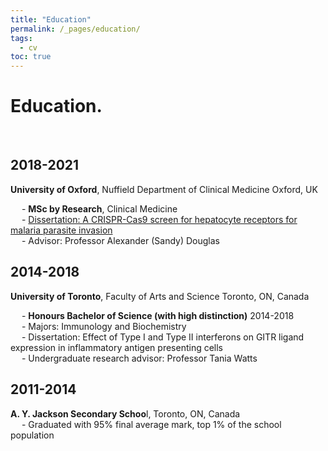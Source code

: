 ```yaml
---
title: "Education"
permalink: /_pages/education/
tags:
  - cv
toc: true
---
```


# Education.
<br/>

## 2018-2021
**University  of  Oxford**,  Nuffield  Department  of  Clinical  Medicine  Oxford,  UK

&emsp;  - **MSc  by  Research**,  Clinical  Medicine  
&emsp;  - [Dissertation:  A  CRISPR-Cas9  screen  for  hepatocyte  receptors  for  malaria  parasite  invasion](https://ora.ox.ac.uk/objects/uuid:0529d567-4a65-4abe-9783-5f917abc9aca)  
&emsp;  - Advisor:  Professor  Alexander  (Sandy)  Douglas  




## 2014-2018
**University  of  Toronto**,  Faculty  of  Arts  and  Science  Toronto,  ON,  Canada

&emsp;  - **Honours  Bachelor  of  Science  (with  high  distinction)**  2014-2018  
&emsp;  - Majors:  Immunology  and  Biochemistry  
&emsp;  - Dissertation: Effect  of  Type  I  and  Type  II  interferons   on  GITR  ligand  expression  in  inflammatory  antigen presenting cells  
&emsp;  - Undergraduate  research  advisor:  Professor  Tania  Watts  




## 2011-2014
**A. Y. Jackson Secondary Schoo**l, Toronto, ON, Canada  
&emsp;  - Graduated with 95% final average mark, top 1% of the school population  
